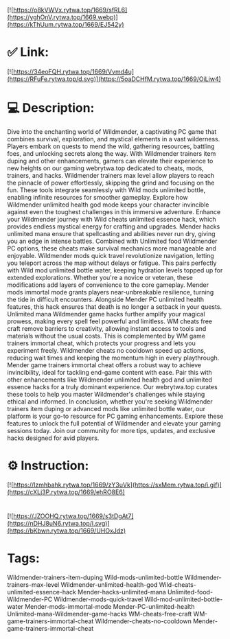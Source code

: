 [![https://o8kVWVx.rytwa.top/1669/sfRL6](https://yghOnV.rytwa.top/1669.webp)](https://kThUum.rytwa.top/1669/EJ542y)
# ✅ Link:
[![https://34eoFQH.rytwa.top/1669/Vvmd4u](https://RFuFe.rytwa.top/d.svg)](https://5oaDCHfM.rytwa.top/1669/OiLiw4)
# 💻 Description:
Dive into the enchanting world of Wildmender, a captivating PC game that combines survival, exploration, and mystical elements in a vast wilderness. Players embark on quests to mend the wild, gathering resources, battling foes, and unlocking secrets along the way. With Wildmender trainers item duping and other enhancements, gamers can elevate their experience to new heights on our gaming webrytwa.top dedicated to cheats, mods, trainers, and hacks.
Wildmender trainers max level allow players to reach the pinnacle of power effortlessly, skipping the grind and focusing on the fun. These tools integrate seamlessly with Wild mods unlimited bottle, enabling infinite resources for smoother gameplay. Explore how Wildmender unlimited health god mode keeps your character invincible against even the toughest challenges in this immersive adventure.
Enhance your Wildmender journey with Wild cheats unlimited essence hack, which provides endless mystical energy for crafting and upgrades. Mender hacks unlimited mana ensure that spellcasting and abilities never run dry, giving you an edge in intense battles. Combined with Unlimited food Wildmender PC options, these cheats make survival mechanics more manageable and enjoyable.
Wildmender mods quick travel revolutionize navigation, letting you teleport across the map without delays or fatigue. This pairs perfectly with Wild mod unlimited bottle water, keeping hydration levels topped up for extended explorations. Whether you're a novice or veteran, these modifications add layers of convenience to the core gameplay.
Mender mods immortal mode grants players near-unbreakable resilience, turning the tide in difficult encounters. Alongside Mender PC unlimited health features, this hack ensures that death is no longer a setback in your quests. Unlimited mana Wildmender game hacks further amplify your magical prowess, making every spell feel powerful and limitless.
WM cheats free craft remove barriers to creativity, allowing instant access to tools and materials without the usual costs. This is complemented by WM game trainers immortal cheat, which protects your progress and lets you experiment freely. Wildmender cheats no cooldown speed up actions, reducing wait times and keeping the momentum high in every playthrough.
Mender game trainers immortal cheat offers a robust way to achieve invincibility, ideal for tackling end-game content with ease. Pair this with other enhancements like Wildmender unlimited health god and unlimited essence hacks for a truly dominant experience. Our webrytwa.top curates these tools to help you master Wildmender's challenges while staying ethical and informed.
In conclusion, whether you're seeking Wildmender trainers item duping or advanced mods like unlimited bottle water, our platform is your go-to resource for PC gaming enhancements. Explore these features to unlock the full potential of Wildmender and elevate your gaming sessions today. Join our community for more tips, updates, and exclusive hacks designed for avid players.

# ⚙️ Instruction:
[![https://Izmhbahk.rytwa.top/1669/zY3uVk](https://sxMem.rytwa.top/i.gif)](https://cXLj3P.rytwa.top/1669/ehRO8E6)
#
[![https://JZOOHQ.rytwa.top/1669/s3tDgAt7](https://nDHJ8uN6.rytwa.top/l.svg)](https://bKbwn.rytwa.top/1669/UHOxJdz)
# Tags:
Wildmender-trainers-item-duping Wild-mods-unlimited-bottle Wildmender-trainers-max-level Wildmender-unlimited-health-god Wild-cheats-unlimited-essence-hack Mender-hacks-unlimited-mana Unlimited-food-Wildmender-PC Wildmender-mods-quick-travel Wild-mod-unlimited-bottle-water Mender-mods-immortal-mode Mender-PC-unlimited-health Unlimited-mana-Wildmender-game-hacks WM-cheats-free-craft WM-game-trainers-immortal-cheat Wildmender-cheats-no-cooldown Mender-game-trainers-immortal-cheat





